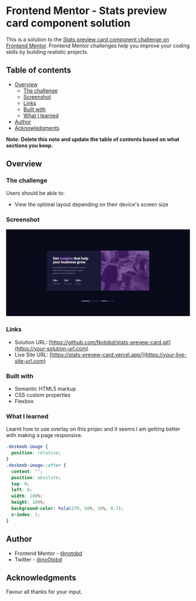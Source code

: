 # Frontend Mentor - Stats preview card component solution

This is a solution to the [Stats preview card component challenge on Frontend Mentor](https://www.frontendmentor.io/challenges/stats-preview-card-component-8JqbgoU62). Frontend Mentor challenges help you improve your coding skills by building realistic projects.

## Table of contents

- [Overview](#overview)
  - [The challenge](#the-challenge)
  - [Screenshot](#screenshot)
  - [Links](#links)
  - [Built with](#built-with)
  - [What I learned](#what-i-learned)
- [Author](#author)
- [Acknowledgments](#acknowledgments)

**Note: Delete this note and update the table of contents based on what sections you keep.**

## Overview

### The challenge

Users should be able to:

- View the optimal layout depending on their device's screen size

### Screenshot

![](./images/Screenshot.png)

### Links

- Solution URL: [https://github.com/Notobd/stats-prevew-card.git](https://your-solution-url.com)
- Live Site URL: [https://stats-prevew-card.vercel.app/](https://your-live-site-url.com)

### Built with

- Semantic HTML5 markup
- CSS custom properties
- Flexbox

### What I learned

Learnt how to use overlay on this projec and it seems I am getting better with making a page responsive.

```css
.deskmob-image {
  position: relative;
}
.deskmob-image::after {
  content: "";
  position: absolute;
  top: 0;
  left: 0;
  width: 100%;
  height: 100%;
  background-color: hsla(270, 60%, 30%, 0.7);
  z-index: 1;
}
```

## Author

- Frontend Mentor - [@notobd](https://www.frontendmentor.io/profile/notobd)
- Twitter - [@no0tobd](https://www.twitter.com/n0tobd)

## Acknowledgments

Favour all thanks for your input.
